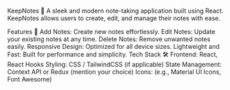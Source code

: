 KeepNotes 📝
A sleek and modern note-taking application built using React. KeepNotes allows users to create, edit, and manage their notes with ease.

Features 🚀
Add Notes: Create new notes effortlessly.
Edit Notes: Update your existing notes at any time.
Delete Notes: Remove unwanted notes easily.
Responsive Design: Optimized for all device sizes.
Lightweight and Fast: Built for performance and simplicity.
Tech Stack 🛠️
Frontend: React, React Hooks
Styling: CSS / TailwindCSS (if applicable)
State Management: Context API or Redux (mention your choice)
Icons: (e.g., Material UI Icons, Font Awesome)
